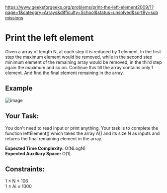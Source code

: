 https://www.geeksforgeeks.org/problems/print-the-left-element2009/1?page=1&category=Arrays&difficulty=School&status=unsolved&sortBy=submissions

<h1>Print the left element</h1>

Given a array of length N, at each step it is reduced by 1 element. In the first step the maximum element would be removed, while in the second step minimum element of the remaining array would be removed, in the third step again the maximum and so on. Continue this till the array contains only 1 element. And find the final element remaining in the array.

 
## Example
![image](https://github.com/shanvii/DSA-Problems-GeeksforGeeks/assets/81086303/7cc40bfe-5f61-41bd-b073-54acdd2cf5e7)


## Your Task:  
You don't need to read input or print anything. Your task is to complete the function leftElement() which takes the array A[] and its size N as inputs and returns the final remaining element in the array.


**Expected Time Complexity:** O(NLogN)  <br/>
**Expected Auxiliary Space:** O(1)

 

## Constraints:
1 ≤ N ≤ 106  <br/>
1 ≤ Ai ≤ 1000
